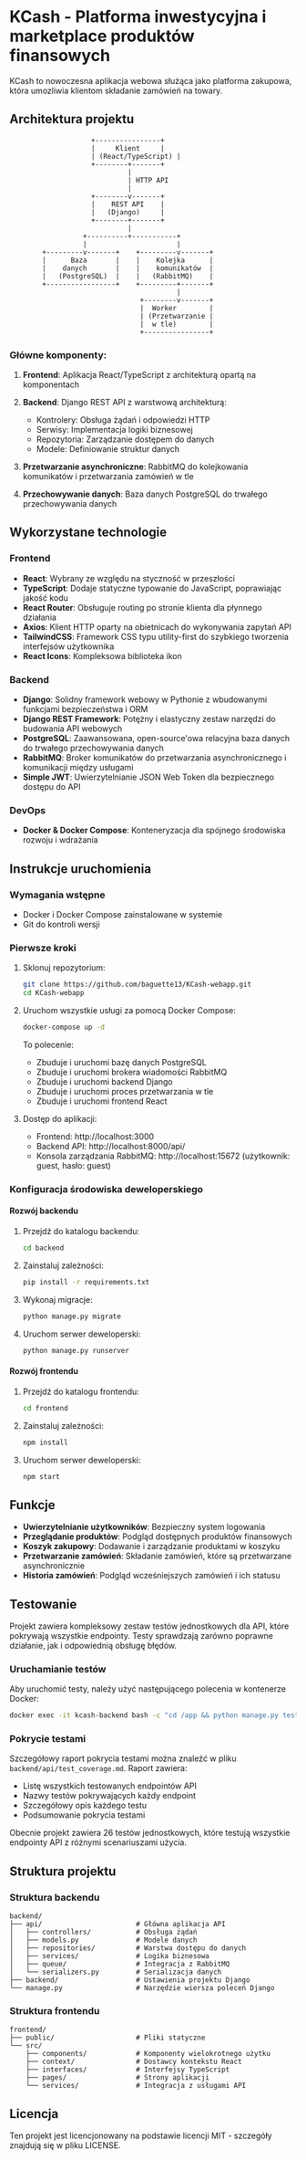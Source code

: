# KCash - Platforma inwestycyjna i marketplace produktów finansowych

KCash to nowoczesna aplikacja webowa służąca jako platforma zakupowa, która umozliwia klientom składanie zamówień na towary.

## Architektura projektu


```
                    +----------------+
                    |     Klient     |
                    | (React/TypeScript) |
                    +--------+-------+
                             |
                             | HTTP API
                             |
                    +--------v-------+
                    |    REST API    |
                    |   (Django)     |
                    +--------+-------+
                             |
                  +----------+-----------+
                  |                      |
        +---------v-------+    +---------v-------+
        |      Baza       |    |    Kolejka      |
        |    danych       |    |    komunikatów  |
        |   (PostgreSQL)  |    |   (RabbitMQ)    |
        +-----------------+    +---------+-------+
                                         |
                                +--------v-------+
                                |  Worker        |
                                | (Przetwarzanie |
                                |  w tle)        |
                                +----------------+
```

### Główne komponenty:

1. **Frontend**: Aplikacja React/TypeScript z architekturą opartą na komponentach
2. **Backend**: Django REST API z warstwową architekturą:
   - Kontrolery: Obsługa żądań i odpowiedzi HTTP
   - Serwisy: Implementacja logiki biznesowej
   - Repozytoria: Zarządzanie dostępem do danych
   - Modele: Definiowanie struktur danych

3. **Przetwarzanie asynchroniczne**: RabbitMQ do kolejkowania komunikatów i przetwarzania zamówień w tle
4. **Przechowywanie danych**: Baza danych PostgreSQL do trwałego przechowywania danych

## Wykorzystane technologie

### Frontend
- **React**: Wybrany ze względu na styczność w przeszłości
- **TypeScript**: Dodaje statyczne typowanie do JavaScript, poprawiając jakość kodu
- **React Router**: Obsługuje routing po stronie klienta dla płynnego działania
- **Axios**: Klient HTTP oparty na obietnicach do wykonywania zapytań API
- **TailwindCSS**: Framework CSS typu utility-first do szybkiego tworzenia interfejsów użytkownika
- **React Icons**: Kompleksowa biblioteka ikon

### Backend
- **Django**: Solidny framework webowy w Pythonie z wbudowanymi funkcjami bezpieczeństwa i ORM
- **Django REST Framework**: Potężny i elastyczny zestaw narzędzi do budowania API webowych
- **PostgreSQL**: Zaawansowana, open-source'owa relacyjna baza danych do trwałego przechowywania danych
- **RabbitMQ**: Broker komunikatów do przetwarzania asynchronicznego i komunikacji między usługami
- **Simple JWT**: Uwierzytelnianie JSON Web Token dla bezpiecznego dostępu do API

### DevOps
- **Docker & Docker Compose**: Konteneryzacja dla spójnego środowiska rozwoju i wdrażania

## Instrukcje uruchomienia

### Wymagania wstępne
- Docker i Docker Compose zainstalowane w systemie
- Git do kontroli wersji

### Pierwsze kroki

1. Sklonuj repozytorium:
   ```bash
   git clone https://github.com/baguette13/KCash-webapp.git
   cd KCash-webapp
   ```

2. Uruchom wszystkie usługi za pomocą Docker Compose:
   ```bash
   docker-compose up -d
   ```

   To polecenie:
   - Zbuduje i uruchomi bazę danych PostgreSQL
   - Zbuduje i uruchomi brokera wiadomości RabbitMQ
   - Zbuduje i uruchomi backend Django
   - Zbuduje i uruchomi proces przetwarzania w tle
   - Zbuduje i uruchomi frontend React

3. Dostęp do aplikacji:
   - Frontend: http://localhost:3000
   - Backend API: http://localhost:8000/api/
   - Konsola zarządzania RabbitMQ: http://localhost:15672 (użytkownik: guest, hasło: guest)

### Konfiguracja środowiska deweloperskiego

#### Rozwój backendu
1. Przejdź do katalogu backendu:
   ```bash
   cd backend
   ```

2. Zainstaluj zależności:
   ```bash
   pip install -r requirements.txt
   ```

3. Wykonaj migracje:
   ```bash
   python manage.py migrate
   ```

4. Uruchom serwer deweloperski:
   ```bash
   python manage.py runserver
   ```

#### Rozwój frontendu
1. Przejdź do katalogu frontendu:
   ```bash
   cd frontend
   ```

2. Zainstaluj zależności:
   ```bash
   npm install
   ```

3. Uruchom serwer deweloperski:
   ```bash
   npm start
   ```

## Funkcje

- **Uwierzytelnianie użytkowników**: Bezpieczny system logowania
- **Przeglądanie produktów**: Podgląd dostępnych produktów finansowych
- **Koszyk zakupowy**: Dodawanie i zarządzanie produktami w koszyku
- **Przetwarzanie zamówień**: Składanie zamówień, które są przetwarzane asynchronicznie
- **Historia zamówień**: Podgląd wcześniejszych zamówień i ich statusu

## Testowanie

Projekt zawiera kompleksowy zestaw testów jednostkowych dla API, które pokrywają wszystkie endpointy. Testy sprawdzają zarówno poprawne działanie, jak i odpowiednią obsługę błędów.

### Uruchamianie testów

Aby uruchomić testy, należy użyć następującego polecenia w kontenerze Docker:

```bash
docker exec -it kcash-backend bash -c "cd /app && python manage.py test api.tests"
```

### Pokrycie testami

Szczegółowy raport pokrycia testami można znaleźć w pliku `backend/api/test_coverage.md`. Raport zawiera:

- Listę wszystkich testowanych endpointów API
- Nazwy testów pokrywających każdy endpoint
- Szczegółowy opis każdego testu
- Podsumowanie pokrycia testami

Obecnie projekt zawiera 26 testów jednostkowych, które testują wszystkie endpointy API z różnymi scenariuszami użycia.

## Struktura projektu

### Struktura backendu
```
backend/
├── api/                       # Główna aplikacja API
│   ├── controllers/           # Obsługa żądań
│   ├── models.py              # Modele danych
│   ├── repositories/          # Warstwa dostępu do danych
│   ├── services/              # Logika biznesowa
│   ├── queue/                 # Integracja z RabbitMQ
│   └── serializers.py         # Serializacja danych
├── backend/                   # Ustawienia projektu Django
└── manage.py                  # Narzędzie wiersza poleceń Django
```

### Struktura frontendu
```
frontend/
├── public/                    # Pliki statyczne
└── src/
    ├── components/            # Komponenty wielokrotnego użytku
    ├── context/               # Dostawcy kontekstu React
    ├── interfaces/            # Interfejsy TypeScript
    ├── pages/                 # Strony aplikacji
    └── services/              # Integracja z usługami API
```

## Licencja

Ten projekt jest licencjonowany na podstawie licencji MIT - szczegóły znajdują się w pliku LICENSE.
